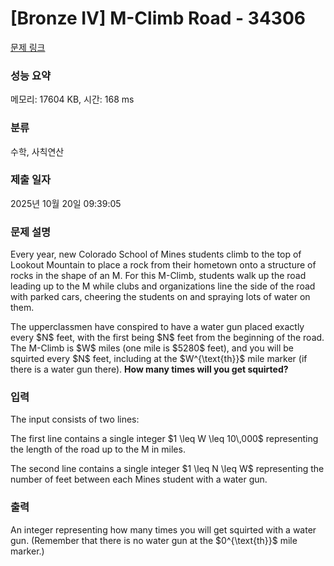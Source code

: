 # [Bronze IV] M-Climb Road - 34306 

[문제 링크](https://www.acmicpc.net/problem/34306) 

### 성능 요약

메모리: 17604 KB, 시간: 168 ms

### 분류

수학, 사칙연산

### 제출 일자

2025년 10월 20일 09:39:05

### 문제 설명

<p>Every year, new Colorado School of Mines students climb to the top of Lookout Mountain to place a rock from their hometown onto a structure of rocks in the shape of an M. For this M-Climb, students walk up the road leading up to the M while clubs and organizations line the side of the road with parked cars, cheering the students on and spraying lots of water on them.</p>

<p>The upperclassmen have conspired to have a water gun placed exactly every $N$ feet, with the first being $N$ feet from the beginning of the road. The M-Climb is $W$ miles (one mile is $5280$ feet), and you will be squirted every $N$ feet, including at the $W^{\text{th}}$ mile marker (if there is a water gun there). <strong>How many times will you get squirted?</strong></p>

### 입력 

 <p>The input consists of two lines:</p>

<p>The first line contains a single integer $1 \leq W \leq 10\,000$ representing the length of the road up to the M in miles.</p>

<p>The second line contains a single integer $1 \leq N \leq W$ representing the number of feet between each Mines student with a water gun.</p>

### 출력 

 <p>An integer representing how many times you will get squirted with a water gun. (Remember that there is no water gun at the $0^{\text{th}}$ mile marker.)</p>

